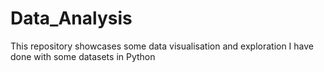 # Data_Analysis
This repository showcases some data visualisation and exploration I have done with some datasets in Python
